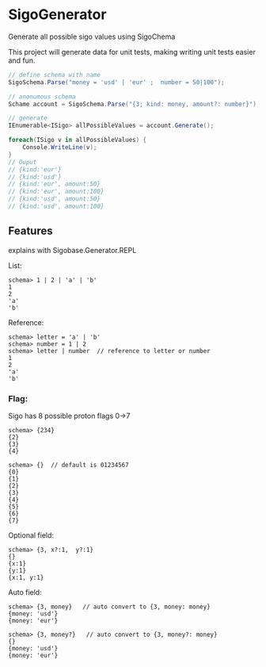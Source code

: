 ﻿# SigoGenerator
Generate all possible sigo values using SigoChema

This project will generate data for unit tests, making writing unit tests easier and fun.


```cs
// define schema with name
SigoSchema.Parse("money = 'usd' | 'eur' ;  number = 50|100");

// anonumous schema
Schame account = SigoSchema.Parse("{3; kind: money, amount?: number}");

// generate
IEnumerable<ISigo> allPossibleValues = account.Generate();

foreach(ISigo v in allPossibleValues) {
	Console.WriteLine(v);
}
// Ouput
// {kind:'eur'}
// {kind:'usd'}
// {kind:'eur', amount:50}
// {kind:'eur', amount:100}
// {kind:'usd', amount:50}
// {kind:'usd', amount:100}

```

## Features
explains with Sigobase.Generator.REPL

List:
```
schema> 1 | 2 | 'a' | 'b'
1
2
'a'
'b'
```

Reference:
```
schema> letter = 'a' | 'b'
schema> number = 1 | 2
schema> letter | number  // reference to letter or number
1
2
'a'
'b'
```

### Flag:
Sigo has 8 possible proton flags 0->7

```
schema> {234}
{2}
{3}
{4}

schema> {}  // default is 01234567
{0}
{1}
{2}
{3}
{4}
{5}
{6}
{7}
```

Optional field:
```
schema> {3, x?:1,  y?:1}
{}
{x:1}
{y:1}
{x:1, y:1}
```

Auto field:
```
schema> {3, money}   // auto convert to {3, money: money}
{money: 'usd'}
{money: 'eur'}

schema> {3, money?}   // auto convert to {3, money?: money}
{}
{money: 'usd'}
{money: 'eur'}
```